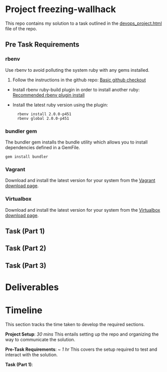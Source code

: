 # Project freezing-wallhack

This repo contains my solution to a task outlined in the [devops_project.html](devops_project.html) file of the repo.

## Pre Task Requirements

### rbenv
Use rbenv to avoid polluting the system ruby with any gems installed.

1. Follow the instructions in the github repo: [Basic github checkout](https://github.com/sstephenson/rbenv#basic-github-checkout)
* Install rbenv ruby-build plugin in order to install another ruby: [Recommended rbenv plugin install](https://github.com/sstephenson/ruby-build#installing-as-an-rbenv-plugin-recommended)
* Install the latest ruby version using the plugin:
		
		rbenv install 2.0.0-p451
		rbenv global 2.0.0-p451
	
### bundler gem
The bundler gem installs the bundle utility which allows you to install dependencies defined in a GemFile.

	gem install bundler	
	
### Vagrant
Download and install the latest version for your system from the [Vagrant download page](http://www.vagrantup.com/downloads.html).

### Virtualbox
Download and install the latest version for your system from the [Virtualbox download page](https://www.virtualbox.org/wiki/Downloads).

## Task (Part 1)

## Task (Part 2)

## Task (Part 3)

# Deliverables

# Timeline
This section tracks the time taken to develop the required sections.

**Project Setup**: *30 mins* This entails setting up the repo and organizing the way to communicate the solution.
	
**Pre-Task Requirements**: *~ 1 hr* This covers the setup required to test and interact with the solution. 

**Task (Part 1)**: